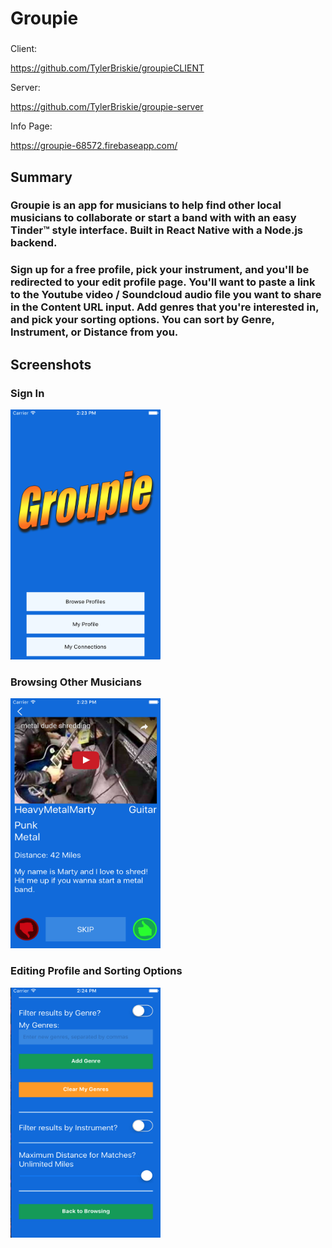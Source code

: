 # Groupie

###
Client:

https://github.com/TylerBriskie/groupieCLIENT

Server:

https://github.com/TylerBriskie/groupie-server

Info Page: 

https://groupie-68572.firebaseapp.com/

## Summary

### Groupie is an app for musicians to help find other local musicians to collaborate or start a band with with an easy Tinder™ style interface.  Built in React Native with a Node.js backend.

### Sign up for a free profile, pick your instrument, and you'll be redirected to your edit profile page.  You'll want to paste a link to the Youtube video / Soundcloud audio file you want to share in the Content URL input.  Add genres that you're interested in, and pick your sorting options.  You can sort by Genre, Instrument, or Distance from you.   


## Screenshots

### Sign In
<img src="./1.png" alt="Screen Shot 1" display="inline" margin="40" width="240" height="400" />

### Browsing Other Musicians
<img src="./2.png" alt="Screen Shot 2" display="inline" width="240" height="400" />

### Editing Profile and Sorting Options
<img src="./3.png" alt="Screen Shot 3" display="inline" width="240" height="400" />


